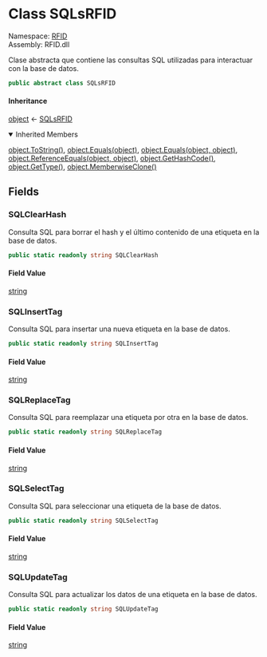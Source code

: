 # <a id="RFID_SQLsRFID"></a> Class SQLsRFID

Namespace: [RFID](RFID.md)  
Assembly: RFID.dll  

Clase abstracta que contiene las consultas SQL utilizadas para interactuar con la base de datos.

```csharp
public abstract class SQLsRFID
```

#### Inheritance

[object](https://learn.microsoft.com/dotnet/api/system.object) ← 
[SQLsRFID](RFID.SQLsRFID.md)

<details open>
  
<summary>Inherited Members</summary>

[object.ToString\(\)](https://learn.microsoft.com/dotnet/api/system.object.tostring), 
[object.Equals\(object\)](https://learn.microsoft.com/dotnet/api/system.object.equals\#system\-object\-equals\(system\-object\)), 
[object.Equals\(object, object\)](https://learn.microsoft.com/dotnet/api/system.object.equals\#system\-object\-equals\(system\-object\-system\-object\)), 
[object.ReferenceEquals\(object, object\)](https://learn.microsoft.com/dotnet/api/system.object.referenceequals), 
[object.GetHashCode\(\)](https://learn.microsoft.com/dotnet/api/system.object.gethashcode), 
[object.GetType\(\)](https://learn.microsoft.com/dotnet/api/system.object.gettype), 
[object.MemberwiseClone\(\)](https://learn.microsoft.com/dotnet/api/system.object.memberwiseclone)
</details>

## Fields

### <a id="RFID_SQLsRFID_SQLClearHash"></a> SQLClearHash

Consulta SQL para borrar el hash y el último contenido de una etiqueta en la base de datos.

```csharp
public static readonly string SQLClearHash
```

#### Field Value

 [string](https://learn.microsoft.com/dotnet/api/system.string)

### <a id="RFID_SQLsRFID_SQLInsertTag"></a> SQLInsertTag

Consulta SQL para insertar una nueva etiqueta en la base de datos.

```csharp
public static readonly string SQLInsertTag
```

#### Field Value

 [string](https://learn.microsoft.com/dotnet/api/system.string)

### <a id="RFID_SQLsRFID_SQLReplaceTag"></a> SQLReplaceTag

Consulta SQL para reemplazar una etiqueta por otra en la base de datos.

```csharp
public static readonly string SQLReplaceTag
```

#### Field Value

 [string](https://learn.microsoft.com/dotnet/api/system.string)

### <a id="RFID_SQLsRFID_SQLSelectTag"></a> SQLSelectTag

Consulta SQL para seleccionar una etiqueta de la base de datos.

```csharp
public static readonly string SQLSelectTag
```

#### Field Value

 [string](https://learn.microsoft.com/dotnet/api/system.string)

### <a id="RFID_SQLsRFID_SQLUpdateTag"></a> SQLUpdateTag

Consulta SQL para actualizar los datos de una etiqueta en la base de datos.

```csharp
public static readonly string SQLUpdateTag
```

#### Field Value

 [string](https://learn.microsoft.com/dotnet/api/system.string)

